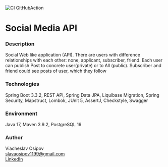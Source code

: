 ![CI GitHubAction](https://github.com/osipov-slava/job4j_social_media_api/actions/workflows/maven.yml/badge.svg)
# Social Media API

### Description
Social Web like application (API). There are users with difference relationships with each other: 
none, applicant, subscriber, friend. Each user can publish Post to concrete user(private) or to All (public).
Subscriber and friend could see posts of user, which they follow 

### Technologies
Spring Boot 3.3.2, REST API, Spring Data JPA, Liquibase Migration, Spring Security, 
Mapstruct, Lombok, JUnit 5, AssertJ, Checkstyle, Swagger

### Environment
Java 17, Maven 3.9.2, PostgreSQL 16

### Author
Viacheslav Osipov  
[slavaosipov1199@gmail.com](mailto:slavaosipov1199@gmail.com)  
[LinkedIn](https://www.linkedin.com/in/viacheslav-osipov-67806ab3/)